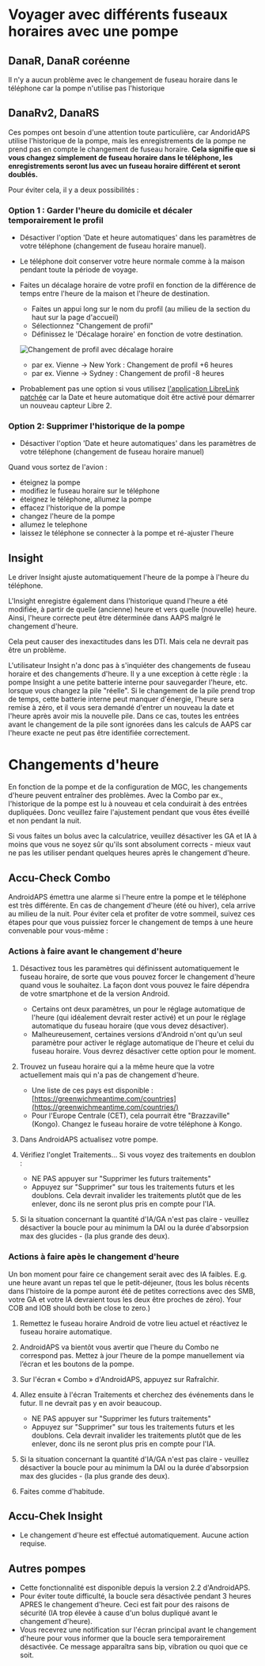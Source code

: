 # Voyager avec différents fuseaux horaires avec une pompe

## DanaR, DanaR coréenne

Il n'y a aucun problème avec le changement de fuseau horaire dans le téléphone car la pompe n'utilise pas l'historique

## DanaRv2, DanaRS

Ces pompes ont besoin d'une attention toute particulière, car AndoridAPS utilise l'historique de la pompe, mais les enregistrements de la pompe ne prend pas en compte le changement de fuseau horaire. **Cela signifie que si vous changez simplement de fuseau horaire dans le téléphone, les enregistrements seront lus avec un fuseau horaire différent et seront doublés.**

Pour éviter cela, il y a deux possibilités :

### Option 1 : Garder l'heure du domicile et décaler temporairement le profil

* Désactiver l'option 'Date et heure automatiques' dans les paramètres de votre téléphone (changement de fuseau horaire manuel).
* Le téléphone doit conserver votre heure normale comme à la maison pendant toute la période de voyage.
* Faites un décalage horaire de votre profil en fonction de la différence de temps entre l'heure de la maison et l'heure de destination.
   * Faites un appui long sur le nom du profil (au milieu de la section du haut sur la page d'accueil)
   * Sélectionnez "Changement de profil"
   * Définissez le 'Décalage horaire' en fonction de votre destination.

   ![Changement de profil avec décalage horaire](../images/ProfileSwitchTimeShift2.png)

   * par ex. Vienne -> New York : Changement de profil +6 heures
   * par ex. Vienne -> Sydney : Changement de profil -8 heures
* Probablement pas une option si vous utilisez [l'application LibreLink patchée](../Hardware/Libre2#changement-de-fuseau-horaire) car la Date et heure automatique doit être activé pour démarrer un nouveau capteur Libre 2.

### Option 2: Supprimer l'historique de la pompe

* Désactiver l'option 'Date et heure automatiques' dans les paramètres de votre téléphone (changement de fuseau horaire manuel)

Quand vous sortez de l'avion :

* éteignez la pompe
* modifiez le fuseau horaire sur le téléphone
* éteignez le téléphone, allumez la pompe
* effacez l'historique de la pompe
* changez l'heure de la pompe
* allumez le telephone
* laissez le téléphone se connecter à la pompe et ré-ajuster l'heure

## Insight

Le driver Insight ajuste automatiquement l'heure de la pompe à l'heure du téléphone.

L'Insight enregistre également dans l'historique quand l'heure a été modifiée, à partir de quelle (ancienne) heure et vers quelle (nouvelle) heure. Ainsi, l'heure correcte peut être déterminée dans AAPS malgré le changement d'heure.

Cela peut causer des inexactitudes dans les DTI. Mais cela ne devrait pas être un problème.

L'utilisateur Insight n'a donc pas à s'inquiéter des changements de fuseau horaire et des changements d'heure. Il y a une exception à cette règle : la pompe Insight a une petite batterie interne pour sauvegarder l'heure, etc. lorsque vous changez la pile "réelle". Si le changement de la pile prend trop de temps, cette batterie interne peut manquer d'énergie, l'heure sera remise à zéro, et il vous sera demandé d'entrer un nouveau la date et l'heure après avoir mis la nouvelle pile. Dans ce cas, toutes les entrées avant le changement de la pile sont ignorées dans les calculs de AAPS car l'heure exacte ne peut pas être identifiée correctement.

# Changements d'heure

En fonction de la pompe et de la configuration de MGC, les changements d'heure peuvent entraîner des problèmes. Avec la Combo par ex., l'historique de la pompe est lu à nouveau et cela conduirait à des entrées dupliquées. Donc veuillez faire l'ajustement pendant que vous êtes éveillé et non pendant la nuit.

Si vous faites un bolus avec la calculatrice, veuillez désactiver les GA et IA à moins que vous ne soyez sûr qu'ils sont absolument corrects - mieux vaut ne pas les utiliser pendant quelques heures après le changement d'heure.

## Accu-Check Combo

AndroidAPS émettra une alarme si l'heure entre la pompe et le téléphone est très différente. En cas de changement d'heure (été ou hiver), cela arrive au milieu de la nuit. Pour éviter cela et profiter de votre sommeil, suivez ces étapes pour que vous puissiez forcer le changement de temps à une heure convenable pour vous-même :

### Actions à faire avant le changement d'heure
1. Désactivez tous les paramètres qui définissent automatiquement le fuseau horaire, de sorte que vous pouvez forcer le changement d'heure quand vous le souhaitez. La façon dont vous pouvez le faire dépendra de votre smartphone et de la version Android.

   * Certains ont deux paramètres, un pour le réglage automatique de l'heure (qui idéalement devrait rester activé) et un pour le réglage automatique du fuseau horaire (que vous devez désactiver).
   * Malheureusement, certaines versions d'Android n'ont qu'un seul paramètre pour activer le réglage automatique de l'heure et celui du fuseau horaire. Vous devrez désactiver cette option pour le moment.

2. Trouvez un fuseau horaire qui a la même heure que la votre actuellement mais qui n'a pas de changement d'heure.

   * Une liste de ces pays est disponible : [https://greenwichmeantime.com/countries](https://greenwichmeantime.com/countries/)
   * Pour l'Europe Centrale (CET), cela pourrait être "Brazzaville" (Kongo). Changez le fuseau horaire de votre téléphone à Kongo.

3. Dans AndroidAPS actualisez votre pompe.
4. Vérifiez l'onglet Traitements... Si vous voyez des traitements en doublon :

   * NE PAS appuyer sur "Supprimer les futurs traitements"
   * Appuyez sur "Supprimer" sur tous les traitements futurs et les doublons. Cela devrait invalider les traitements plutôt que de les enlever, donc ils ne seront plus pris en compte pour l'IA.

5. Si la situation concernant la quantité d'IA/GA n'est pas claire - veuillez désactiver la boucle pour au minimum la DAI ou la durée d'absorpsion max des glucides - (la plus grande des deux).

### Actions à faire apès le changement d'heure
Un bon moment pour faire ce changement serait avec des IA faibles. E.g. une heure avant un repas tel que le petit-déjeuner, (tous les bolus récents dans l'histoire de la pompe auront été de petites corrections avec des SMB, votre GA et votre IA devraient tous les deux être proches de zéro). Your COB and IOB should both be close to zero.)

1. Remettez le fuseau horaire Android de votre lieu actuel et réactivez le fuseau horaire automatique.
2. AndroidAPS va bientôt vous avertir que l'heure du Combo ne correspond pas. Mettez à jour l’heure de la pompe manuellement via l’écran et les boutons de la pompe.
3. Sur l'écran « Combo » d'AndroidAPS, appuyez sur Rafraîchir.
4. Allez ensuite à l'écran Traitements et cherchez des événements dans le futur. Il ne devrait pas y en avoir beaucoup.

   * NE PAS appuyer sur "Supprimer les futurs traitements"
   * Appuyez sur "Supprimer" sur tous les traitements futurs et les doublons. Cela devrait invalider les traitements plutôt que de les enlever, donc ils ne seront plus pris en compte pour l'IA.

5. Si la situation concernant la quantité d'IA/GA n'est pas claire - veuillez désactiver la boucle pour au minimum la DAI ou la durée d'absorpsion max des glucides - (la plus grande des deux).
6. Faites comme d'habitude.

## Accu-Chek Insight

* Le changement d'heure est effectué automatiquement. Aucune action requise.

## Autres pompes

* Cette fonctionnalité est disponible depuis la version 2.2 d'AndroidAPS.
* Pour éviter toute difficulté, la boucle sera désactivée pendant 3 heures APRES le changement d'heure. Ceci est fait pour des raisons de sécurité (IA trop élevée à cause d'un bolus dupliqué avant le changement d'heure).
* Vous recevrez une notification sur l'écran principal avant le changement d'heure pour vous informer que la boucle sera temporairement désactivée. Ce message apparaîtra sans bip, vibration ou quoi que ce soit.
